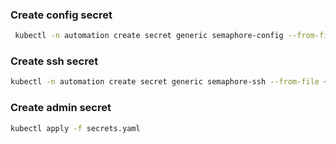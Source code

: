 ### Create config secret

```bash
 kubectl -n automation create secret generic semaphore-config --from-file config.json
```

### Create ssh secret

```bash
kubectl -n automation create secret generic semaphore-ssh --from-file ~/.ssh/ansible
```

### Create admin secret
```bash
kubectl apply -f secrets.yaml
```
